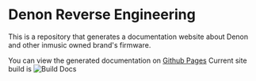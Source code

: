 # Denon Reverse Engineering
This is a repository that generates a documentation website about Denon and other inmusic owned brand's firmware.

You can view the generated documentation on [Github Pages](https://DeathCamel58.github.io/denon-reverse-engineering/)
Current site build is ![Build Docs](https://github.com/DeathCamel58/denon-reverse-engineering/actions/workflows/build-docs.yml/badge.svg)